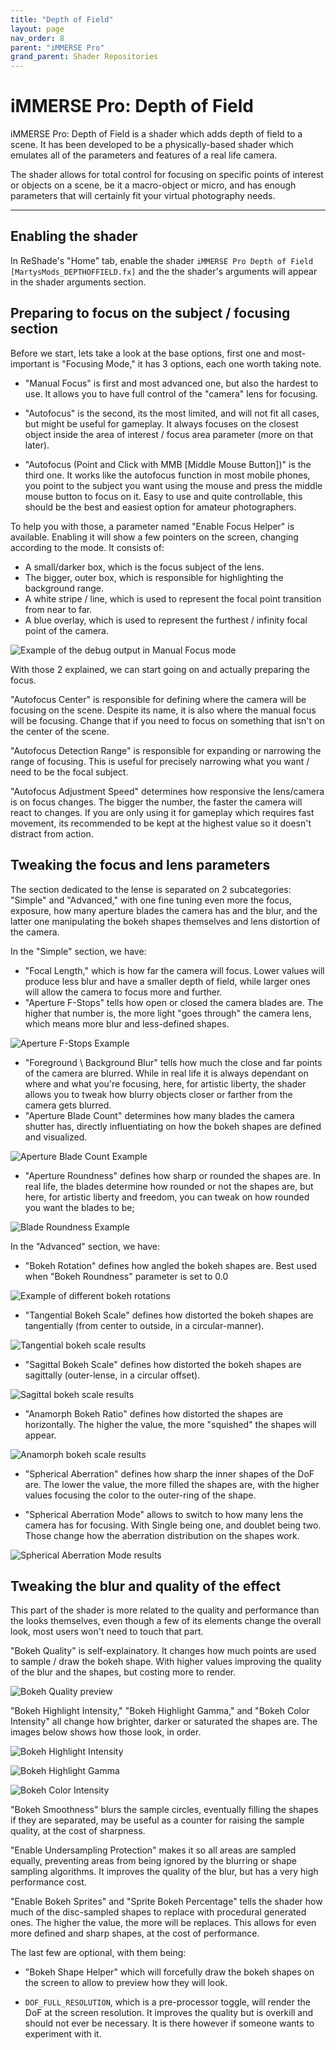 ```yaml
---
title: "Depth of Field"
layout: page
nav_order: 8
parent: "iMMERSE Pro"
grand_parent: Shader Repositories
---
```


# iMMERSE Pro: Depth of Field

iMMERSE Pro: Depth of Field is a shader which adds depth of field to a scene. It has been developed to be a physically-based shader which emulates all of the parameters and features of a real life camera.

The shader allows for total control for focusing on specific points of interest or objects on a scene, be it a macro-object or micro, and has enough parameters that will certainly fit your virtual photography needs.

---

## Enabling the shader

In ReShade's "Home" tab, enable the shader `iMMERSE Pro Depth of Field [MartysMods_DEPTHOFFIELD.fx]` and the the shader's arguments will appear in the shader arguments section.

## Preparing to focus on the subject / focusing section

Before we start, lets take a look at the base options, first one and most-important is "Focusing Mode," it has 3 options, each one worth taking note.

* "Manual Focus" is first and most advanced one, but also the hardest to use. It allows you to have full control of the "camera" lens for focusing.

* "Autofocus" is the second, its the most limited, and will not fit all cases, but might be useful for gameplay. It always focuses on the closest object inside the area of interest / focus area parameter (more on that later).

* "Autofocus (Point and Click with MMB [Middle Mouse Button])" is the third one. It works like the autofocus function in most mobile phones, you point to the subject you want using the mouse and press the middle mouse button to focus on it. Easy to use and quite controllable, this should be the best and easiest option for amateur photographers.

To help you with those, a parameter named "Enable Focus Helper" is available. Enabling it will show a few pointers on the screen, changing according to the mode. It consists of:
- A small/darker box, which is the focus subject of the lens.
- The bigger, outer box, which is responsible for highlighting the background range.
- A white stripe / line, which is used to represent the focal point transition from near to far.
- A blue overlay, which is used to represent the furthest / infinity focal point of the camera.

![Example of the debug output in `Manual Focus` mode](../images/dof_debug_output.webp)

With those 2 explained, we can start going on and actually preparing the focus.

"Autofocus Center" is responsible for defining where the camera will be focusing on the scene. Despite its name, it is also where the manual focus will be focusing. Change that if you need to focus on something that isn't on the center of the scene.

"Autofocus Detection Range" is responsible for expanding or narrowing the range of focusing. This is useful for precisely narrowing what you want / need to be the focal subject.

"Autofocus Adjustment Speed" determines how responsive the lens/camera is on focus changes. The bigger the number, the faster the camera will react to changes. If you are only using it for gameplay which requires fast movement, its recommended to be kept at the highest value so it doesn't distract from action.

## Tweaking the focus and lens parameters

The section dedicated to the lense is separated on 2 subcategories: "Simple" and "Advanced," with one fine tuning even more the focus, exposure, how many aperture blades the camera has and the blur, and the latter one manipulating the bokeh shapes themselves and lens distortion of the camera.

In the "Simple" section, we have:

* "Focal Length," which is how far the camera will focus. Lower values will produce less blur and have a smaller depth of field, while larger ones will allow the camera to focus more and further.
* "Aperture F-Stops" tells how open or closed the camera blades are. The higher that number is, the more light "goes through" the camera lens, which means more blur and less-defined shapes.

![Aperture F-Stops Example](../images/dof_fstop_preview.webp)

* "Foreground \ Background Blur" tells how much the close and far points of the camera are blurred. While in real life it is always dependant on where and what you're focusing, here, for artistic liberty, the shader allows you to tweak how blurry objects closer or farther from the camera gets blurred.
* "Aperture Blade Count" determines how many blades the camera shutter has, directly influentiating on how the bokeh shapes are defined and visualized.

![Aperture Blade Count Example](../images/dof_blade_preview.webp)

* "Aperture Roundness" defines how sharp or rounded the shapes are. In real life, the blades determine how rounded or not the shapes are, but here, for artistic liberty and freedom, you can tweak on how rounded you want the blades to be;

![Blade Roundness Example](../images/dof_roundness_preview.webp)

In the "Advanced" section, we have:

* "Bokeh Rotation" defines how angled the bokeh shapes are. Best used when "Bokeh Roundness" parameter is set to 0.0

![Example of different bokeh rotations](../images/dof_rotation_preview.webp)

* "Tangential Bokeh Scale" defines how distorted the bokeh shapes are tangentially (from center to outside, in a circular-manner).

![Tangential bokeh scale results](../images/dof_tangential_preview.webp)

* "Sagittal Bokeh Scale" defines how distorted the bokeh shapes are sagittally (outer-lense, in a circular offset).

![Sagittal bokeh scale results](../images/dof_sagittal_preview.webp)

* "Anamorph Bokeh Ratio" defines how distorted the shapes are horizontally. The higher the value, the more "squished" the shapes will appear.

![Anamorph bokeh scale results](../images/dof_anamorph_preview.webp)

* "Spherical Aberration" defines how sharp the inner shapes of the DoF are. The lower the value, the more filled the shapes are, with the higher values focusing the color to the outer-ring of the shape.

* "Spherical Aberration Mode" allows to switch to how many lens the camera has for focusing. With Single being one, and doublet being two. Those change how the aberration distribution on the shapes work.

![Spherical Aberration Mode results](../images/dof_aberration_mode_preview.webp)

## Tweaking the blur and quality of the effect

This part of the shader is more related to the quality and performance than the looks themselves, even though a few of its elements change the overall look, most users won't need to touch that part.

"Bokeh Quality" is self-explainatory. It changes how much points are used to sample / draw the bokeh shape. With higher values improving the quality of the blur and the shapes, but costing more to render.

![Bokeh Quality preview](../images/dof_bokeh_quality.webp)

"Bokeh Highlight Intensity," "Bokeh Highlight Gamma," and "Bokeh Color Intensity" all change how brighter, darker or saturated the shapes are. The images below shows how those look, in order.

![Bokeh Highlight Intensity](../images/dof_highlight_intensity_preview.webp)

![Bokeh Highlight Gamma](../images/dof_highlight_gamma_preview.webp)

![Bokeh Color Intensity](../images/dof_color_intensity_preview.webp)

"Bokeh Smoothness" blurs the sample circles, eventually filling the shapes if they are separated, may be useful as a counter for raising the sample quality, at the cost of sharpness.

"Enable Undersampling Protection" makes it so all areas are sampled equally, preventing areas from being ignored by the blurring or shape sampling algorithms. It improves the quality of the blur, but has a very high performance cost.

"Enable Bokeh Sprites" and "Sprite Bokeh Percentage" tells the shader how much of the disc-sampled shapes to replace with procedural generated ones. The higher the value, the more will be replaces. This allows for even more defined and sharp shapes, at the cost of performance.

The last few are optional, with them being:

* "Bokeh Shape Helper" which will forcefully draw the bokeh shapes on the screen to allow to preview how they will look.

* `DOF_FULL_RESOLUTION`, which is a pre-processor toggle, will render the DoF at the screen resolution. It improves the quality but is overkill and should not ever be necessary. It is there however if someone wants to experiment with it.